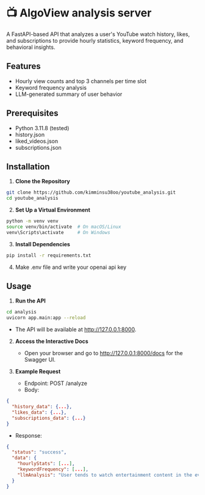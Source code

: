 # 📺 AlgoView analysis server

A FastAPI-based API that analyzes a user's YouTube watch history, likes, and subscriptions to provide hourly statistics, keyword frequency, and behavioral insights.

## Features

* Hourly view counts and top 3 channels per time slot
* Keyword frequency analysis
* LLM-generated summary of user behavior

## Prerequisites

* Python 3.11.8 (tested)
* history.json
* liked_videos.json
* subscriptions.json

## Installation

1. **Clone the Repository**
```bash
git clone https://github.com/kimminsu38oo/youtube_analysis.git
cd youtube_analysis
```

2. **Set Up a Virtual Environment**
```bash
python -m venv venv
source venv/bin/activate  # On macOS/Linux
venv\Scripts\activate     # On Windows
```

3. **Install Dependencies**
```bash
pip install -r requirements.txt
```
4. Make .env file and write your openai api key

## Usage

1. **Run the API**
```bash
cd analysis
uvicorn app.main:app --reload
```
   * The API will be available at http://127.0.0.1:8000.

2. **Access the Interactive Docs**
   * Open your browser and go to http://127.0.0.1:8000/docs for the Swagger UI.

3. **Example Request**
   * Endpoint: POST /analyze
   * Body:
```json
{
  "history_data": {...},
  "likes_data": {...},
  "subscriptions_data": {...}
}
```
   * Response:
```json
{
  "status": "success",
  "data": {
    "hourlyStats": [...],
    "keywordFrequency": [...],
    "llmAnalysis": "User tends to watch entertainment content in the evening."
  }
}
```